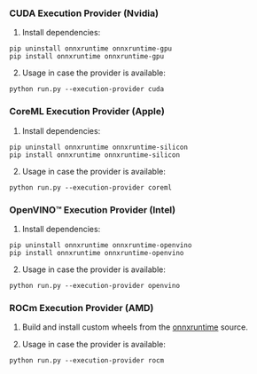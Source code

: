 ### CUDA Execution Provider (Nvidia)

1. Install dependencies:

```
pip uninstall onnxruntime onnxruntime-gpu
pip install onnxruntime onnxruntime-gpu
```

2. Usage in case the provider is available:

```
python run.py --execution-provider cuda
```

### CoreML Execution Provider (Apple)

1. Install dependencies:

```
pip uninstall onnxruntime onnxruntime-silicon
pip install onnxruntime onnxruntime-silicon
```

2. Usage in case the provider is available:

```
python run.py --execution-provider coreml
```

### OpenVINO™ Execution Provider (Intel)

1. Install dependencies:

```
pip uninstall onnxruntime onnxruntime-openvino
pip install onnxruntime onnxruntime-openvino
```

2. Usage in case the provider is available:

```
python run.py --execution-provider openvino
```

### ROCm Execution Provider (AMD)

1. Build and install custom wheels from the [onnxruntime](https://github.com/microsoft/onnxruntime) source.

2. Usage in case the provider is available:

```
python run.py --execution-provider rocm
```
